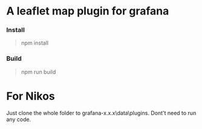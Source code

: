# A leaflet map plugin for grafana

### Install

> npm install

### Build

> npm run build

# For Nikos

Just clone the whole folder to grafana-x.x.x\data\plugins.
Dont't need to run any code.
